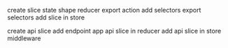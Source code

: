 create slice
    state shape
    reducer
    export action
    add selectors
    export selectors
add slice in store

create api slice
    add endpoint
    app api slice in reducer
    add api slice in store middleware